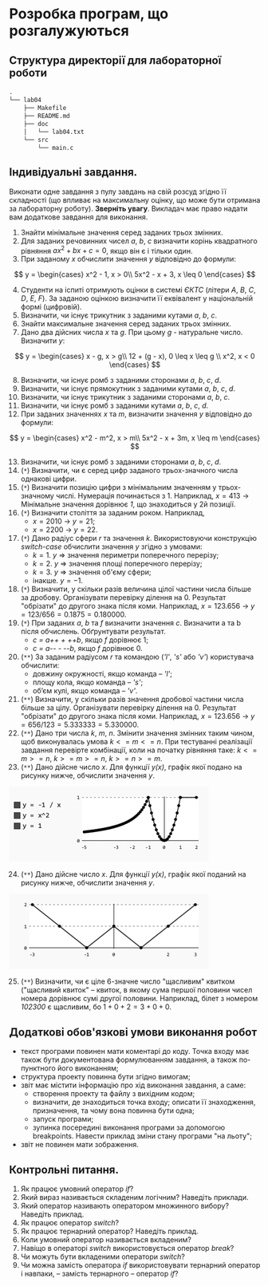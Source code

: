 # Розробка програм, що розгалужуються

## Структура директорії для лабораторної роботи

```
.
└── lab04
    ├── Makefile
    ├── README.md
    ├── doc
    │   └── lab04.txt
    └── src
        └── main.c
```

## Індивідуальні завдання.

Виконати одне завдання з пулу завдань на свій розсуд згідно її складності (що впливає на максимальну оцінку, що може бути отримана за лабораторну роботу). **Зверніть увагу**. Викладач має право надати вам додаткове завдання для виконання.

1.	Знайти мінімальне значення серед заданих трьох змінних.
2.	Для заданих речовинних чисел *a*, *b*, *c* визначити корінь квадратного рівняння  $ax^2 + bx + c = 0$, якщо він є і тільки один.
3.	При заданому *x* обчислити значення *у* відповідно до формули:

$$ y =
\begin{cases}
    x^2 - 1, x > 0\\
    5x^2 - x + 3, x \leq 0
\end{cases}
$$

4.	Студенти на іспиті отримують оцінки в системі *ЄКТС* (літери *A*, *B*, *C*, *D*, *E*, *F*). За заданою оцінкою визначити її еквівалент у національній формі (цифровій).
5.	Визначити, чи існує трикутник з заданими кутами *a*, *b*, *c*. 
6.	Знайти максимальне значення серед заданих трьох змінних.
7.	Дано два дійсних числа *x* та *g*. При цьому *g* - натуральне число. Визначити *y*:

$$ y =
\begin{cases} 
    x - g, x > g\\
    12 + (g - x), 0 \leq x \leq g \\
    x^2, x < 0
\end{cases}
$$

8.	Визначити, чи існує ромб з заданими сторонами *a*, *b*, *c*, *d*.
8.	Визначити, чи існує прямокутник з заданими кутами *a*, *b*, *c*, *d*.
10.	Визначити, чи існує трикутник з заданими сторонами *a*, *b*, *c*.
11.	Визначити, чи існує ромб з заданими кутами *a*, *b*, *c*, *d*.
12.	При заданих значеннях *x* та *m*, визначити значення *у* відповідно до формули:

$$ y =
\begin{cases}
    x^2 - m^2, x > m\\
    5x^2 - x + 3m, x \leq m
\end{cases}
$$

13.	Визначити, чи існує ромб з заданими сторонами *a*, *b*, *c*, *d*.
14.	(`*`) Визначити, чи є серед цифр заданого трьох-значного числа однакові цифри.
15.	(`*`) Визначити позицію цифри з мінімальним значенням у трьох-значному числі. Нумерація починається з 1. Наприклад, $x = 413$ -> Мінімальне значення дорівнює *1*, що знаходиться у 2й позиції.
16.	(`*`) Визначити століття за заданим роком. Наприклад, 
	- $x = 2010$ ->  $y = 21$;
	- $x = 2200$ ->  $y = 22$.
17.	(`*`) Дано радіус сфери *r* та значення *k*. Використовуючи конструкцію *switch-case* обчислити значення *у* згідно з умовами: 
	- $k = 1$.  *у* => значення периметри поперечного перерізу;
	- $k = 2$.  *у* => значення площі поперечного перерізу;
	- $k = 3$.  *у* => значення об'єму сфери;
	- інакше. $y = -1$.
18.	(`*`) Визначити, у скільки разів величина цілої частини числа більше за дробову. Організувати перевірку ділення на 0. Результат "обрізати" до другого знака після коми. Наприклад, $x = 123.656$  ->  $y = 123 / 656 = 0.1875 = 0.180000$.
19.	(`*`) При заданих *a*, *b* та *f* визначити значення $c$. Визначити a та b після обчислень. Обґрунтувати результат.
	- *c = a++ + ++b*, якщо *f* дорівнює 1; 
	- *c = a\-\- - \-\-b*, якщо *f* дорівнює 0. 
20.	(`**`) За заданим радіусом *r* та командою (*'l'*, *'s'* або *'v'*) користувача обчислити:
	-	довжину  окружності, якщо команда – *'l'*;
	-	площу кола, якщо команда – *'s'*;
	-	об’єм кулі, якщо команда – *'v'*.
21.	(`**`) Визначити, у скільки разів значення дробової частини числа більше за цілу. Організувати перевірку ділення на 0. Результат "обрізати" до другого знака після коми. Наприклад, $x = 123.656$  ->  $y = 656 / 123 = 5.333333 = 5.330000$.
22.	(`**`) Дано три числа *k*, *m*, *n*. Змінити значення змінних таким чином, щоб виконувалась умова $k <= m <= n$. При тестуванні реалізації завдання перевірте комбінації, коли на початку рівняння таке: $k <= m >= n$, $k >= m >= n$, $k >= n >= m$.
23.	(`**`) Дано дійсне число *x*. Для функції *y(x)*, графік якої подано на рисунку нижче, обчислити значення *y*.

![](../assets/3.2.1.1.png)

24.	(`**`) Дано дійсне число *x*. Для функції *y(x)*, графік якої поданий на рисунку нижче, обчислити значення *y*.

![](../assets/3.2.1.2.png)

25.  (`**`) Визначити, чи є ціле 6-значне число "щасливим" квитком ("щасливий квиток" – квиток, в якому сума першої половини чисел номера дорівнює сумі другої половини. Наприклад, білет з номером *102300* є щасливим, бо $1+0+2=3+0+0$.

## Додаткові обов'язкові умови виконання робот

- текст програми повинен мати коментарі до коду. Точка входу має також бути документована формулюванням завдання, а також по-пунктного його виконанням;
- структура проекту повинна бути згідно вимогам;
- звіт має містити інформацію про хід виконання завдання, а саме:
   - створення проекту та файлу з вихідним кодом;
   - визначити, де знаходиться точка входу; описати її знаходження, призначення, та чому вона повинна бути одна;
   - запуск програми; 
   - зупинка посередині виконання програми за допомогою breakpoints. Навести приклад зміни стану програми "на льоту";
- звіт не повинен мати зображення.

## Контрольні питання. 
1.	Як працює умовний оператор *if*?
2.	Який вираз називається складеним логічним? Наведіть приклади.
3.	Який оператор називають оператором множинного вибору? Наведіть приклад.
4.	Як працює оператор *switch*?
5.	Як працює тернарний оператор? Наведіть приклад.
6.	Коли умовний оператор називається вкладеним?
7.	Навіщо в операторі *switch* використовується оператор *break*?
8.	Чи можуть бути вкладеними оператори *switch*?
9.	Чи можна замість оператора *if* використовувати тернарний оператор і навпаки, – замість тернарного – оператор *if*?

